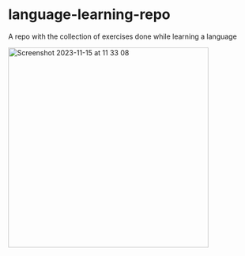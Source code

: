 # language-learning-repo
A repo with the collection of exercises done while learning a language

<img width="405" alt="Screenshot 2023-11-15 at 11 33 08" src="https://github.com/Deepankar01/language-learning-repo/assets/8193233/d73fe139-f75f-493f-9a67-29d8e13b108c">
